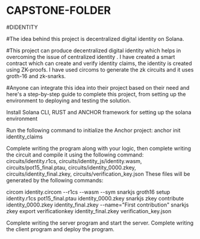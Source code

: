 # CAPSTONE-FOLDER

#DIDENTITY

#The idea behind this project is decentralized digital identity on Solana.

#This project can produce decentralized digital identity which helps in overcoming the issue of centralized identity . I have created a smart contract which can create and verify identity claims, the identity is created using ZK-proofs. I have used circoms to generate the zk circuits and it uses groth-16 and zk-snarks.

#Anyone can integrate this idea into their project based on their need and here's a step-by-step guide to complete this project, from setting up the environment to deploying and testing the solution.

Install Solana CLI, RUST and ANCHOR framework for setting up the solana environment

Run the following command to initialize the Anchor project:
anchor init identity_claims

Complete writing the program along with your logic, then complete writing the circuit and compile it using the following command:
circuits/identity.r1cs, circuits/identity_js/identity.wasm, circuits/pot15_final.ptau, circuits/identity_0000.zkey, circuits/identity_final.zkey, circuits/verification_key.json
These files will be generated by the following commands:

circom identity.circom --r1cs --wasm --sym
snarkjs groth16 setup identity.r1cs pot15_final.ptau identity_0000.zkey
snarkjs zkey contribute identity_0000.zkey identity_final.zkey --name="First contribution"
snarkjs zkey export verificationkey identity_final.zkey verification_key.json

Complete writing the server program and start the server.
Complete writing the client program and deploy the program.

